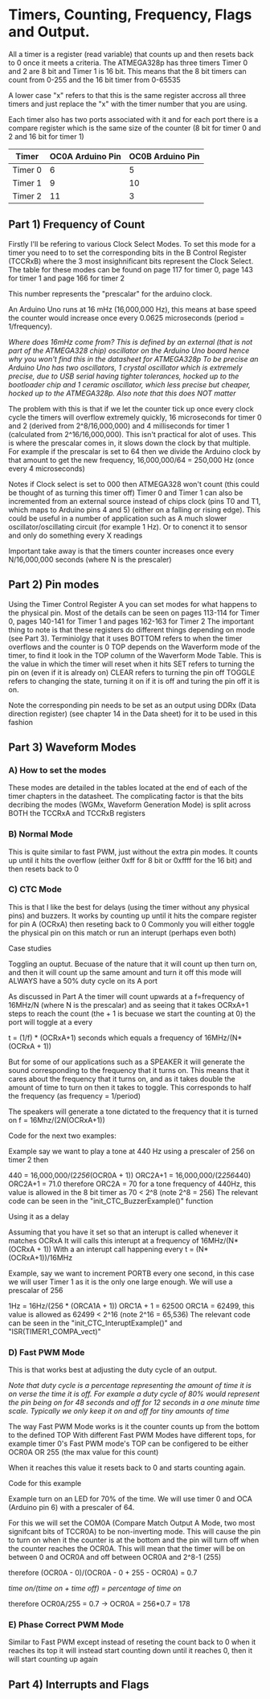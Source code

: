 # Timers, Counting, Frequency, Flags and Output.

All a timer is a register (read variable) that counts up and then resets back to 0 once it meets a criteria.
The ATMEGA328p has three timers Timer 0 and 2 are 8 bit and Timer 1 is 16 bit. This means that the 8 bit timers can count from 0-255 and the 16 bit timer from 0-65535

A lower case "x" refers to that this is the same register accross all three timers and just replace the "x" with the timer number that you are using.

Each timer also has two ports associated with it and for each port there is a compare register which is the same size of the counter (8 bit for timer 0 and 2 and 16 bit for timer 1)

| Timer | OC0A Arduino Pin | OC0B Arduino Pin |
| --- | --- | --- |
| Timer 0 | 6 | 5 |
| Timer 1 | 9 | 10 |
| Timer 2 | 11 | 3 |


## Part 1) Frequency of Count

Firstly I'll be refering to various Clock Select Modes.
To set this mode for a timer you need to to set the corresponding bits in the B Control Register (TCCRxB) where the 3 most insighnificant bits represent the Clock Select. The table for these modes can be found on page 117 for timer 0, page 143 for timer 1 and page 166 for timer 2

This number represents the "prescalar" for the arduino clock.

An Arduino Uno runs at 16 mHz (16,000,000 Hz), this means at base speed the counter would increase once every 0.0625 microseconds (period = 1/frequency). 

*Where does 16mHz come from?*
*This is defined by an external (that is not part of the ATMEGA328 chip) oscillator on the Arduino Uno board hence why you won't find this in the datasheet for ATMEGA328p*
*To be precise an Arduino Uno has two oscillators, 1 crystal oscillator which is extremely precise, due to USB serial having tighter tolerances, hocked up to the bootloader chip and 1 ceramic oscillator, which less precise but cheaper, hocked up to the ATMEGA328p. Also note that this does NOT matter*


The problem with this is that if we let the counter tick up once every clock cycle the timers will overflow extremely quickly, 16 microseconds for timer 0 and 2 (derived from 2^8/16,000,000) and 4 milliseconds for timer 1 (calculated from 2^16/16,000,000). This isn't practical for alot of uses. This is where the prescalar comes in, it slows down the clock by that multiple.
For example if the prescalar is set to 64 then we divide the Arduino clock by that amount to get the new frequency, 16,000,000/64 = 250,000 Hz (once every 4 microseconds)

Notes if Clock select is set to 000 then ATMEGA328 won't count (this could be thought of as turning this timer off)
Timer 0 and Timer 1 can also be incremented from an external source instead of chips clock (pins T0 and T1, which maps to Arduino pins 4 and 5) (either on a falling or rising edge). This could be useful in a number of application such as
A much slower oscillator/oscillating circuit (for example 1 Hz).
Or to conenct it to sensor and only do something every X readings


Important take away is that the timers counter increases once every N/16,000,000 seconds (where N is the prescaler)


## Part 2) Pin modes

Using the Timer Control Register A you can set modes for what happens to the physical pin. Most of the details can be seen on pages 113-114 for Timer 0, pages 140-141 for Timer 1 and pages 162-163 for Timer 2
The important thing to note is that these registers do different things depending on mode (see Part 3).
Terminiolgy that it uses
BOTTOM refers to when the timer overflows and the counter is 0 
TOP depends on the Waverform mode of the timer, to find it look in the TOP column of the Waverform Mode Table. This is the value in which the timer will reset when it hits
SET refers to turning the pin on (even if it is already on)
CLEAR refers to turning the pin off
TOGGLE refers to changing the state, turning it on if it is off and turing the pin off it is on.

Note the corresponding pin needs to be set as an output using DDRx (Data direction register) (see chapter 14 in the Data sheet) for it to be used in this fashion


## Part 3) Waveform Modes
### A) How to set the modes
These modes are detailed in the tables located at the end of each of the timer chapters in the datasheet.
The complicating factor is that the bits decribing the modes (WGMx, Waveform Generation Mode) is split across BOTH the TCCRxA and TCCRxB registers   


### B) Normal Mode
This is quite similar to fast PWM, just without the extra pin modes.
It counts up until it hits the overflow (either 0xff for 8 bit or 0xffff for the 16 bit) and then resets back to 0


### C) CTC Mode 
This is that I like the best for delays (using the timer without any physical pins) and buzzers. It works by counting up until it hits the compare register for pin A (OCRxA) then reseting back to 0
Commonly you will either toggle the physical pin on this match or run an interupt (perhaps even both)

Case studies  

Toggling an ouptut.
Becuase of the nature that it will count up then turn on, and then it will count up the same amount and turn it off this mode will ALWAYS have a 50% duty cycle on its A port

As discussed in Part A the timer will count upwards at a f=frequency of 16MHz/N (where N is the prescalar) and as seeing that it takes OCRxA+1 steps to reach the count (the + 1 is becuase we start the counting at 0) the port will toggle at a every

t = (1/f) * (OCRxA+1) seconds which equals a frequency of 16MHz/(N*(OCRxA + 1)) 

But for some of our applications such as a SPEAKER it will generate the sound corresponding to the frequency that it turns on. This means that it cares about the frequency that it turns on, and as it takes double the amount of time to turn on then it takes to toggle. This corresponds to half the frequency (as frequency = 1/period)

The speakers will generate a tone dictated to the frequency that it is turned on f = 16Mhz/(2*N*(OCRxA+1))

Code for the next two examples: 

Example say we want to play a tone at 440 Hz using a prescaler of 256 on timer 2 then

440 = 16,000,000/(2*256*(OCR0A + 1))
ORC2A+1 = 16,000,000/(2*256*440)
ORC2A+1 = 71.0
therefore ORC2A = 70 for a tone frequency of 440Hz, this value is allowed in the 8 bit timer as 70 < 2^8 (note 2^8 = 256)
The relevant code can be seen in the "init_CTC_BuzzerExample()" function

Using it as a delay

Assuming that you have it set so that an interupt is called whenever it matches OCRxA
It will calls this interupt at a frequency of 16MHz/(N*(OCRxA + 1))
With a an interupt call happening every t = (N*(OCRxA+1))/16MHz

Example, say we want to increment PORTB every one second, in this case we will user Timer 1 as it is the only one large enough. We will use a prescalar of 256

1Hz = 16Hz/(256 * (ORCA1A + 1))
ORC1A + 1 = 62500
ORC1A = 62499, this value is allowed as 62499 < 2^16  (note 2^16 = 65,536)
The relevant code can be seen in the "init_CTC_InteruptExample()" and "ISR(TIMER1_COMPA_vect)"


### D) Fast PWM Mode

This is that works best at adjusting the duty cycle of an output. 

*Note that duty cycle is a percentage representing the amount of time it is on verse the time it is off. For example a duty cycle of 80% would represent the pin being on for 48 seconds and off for 12 seconds in a one minute time scale. Typically we only keep it on and off for tiny amounts of time*

The way Fast PWM Mode works is it the counter counts up from the bottom to the defined TOP 
With different Fast PWM Modes have different tops, for example timer 0's Fast PWM mode's TOP can be configered to be either OCR0A OR 255 (the max value for this count)

When it reaches this value it resets back to 0 and starts counting again.

Code for this example

Example turn on an LED for 70% of the time. We will use timer 0 and OCA (Arduino pin 6) with a prescaler of 64.

For this we will set the COM0A (Compare Match Output A Mode, two most signifcant bits of TCCR0A) to be non-inverting mode. This will cause the pin to turn on when it the counter is at the bottom and the pin will turn off when the counter reaches the OCR0A.
This will mean that the timer will be on between 0 and OCR0A and off between OCR0A and 2^8-1 (255)

therefore (OCR0A - 0)/(OCR0A - 0 + 255 - OCR0A) = 0.7 

*time on/(time on + time off) = percentage of time on*

therefore OCR0A/255 = 0.7 -> OCR0A = 256*0.7 = 178

### E) Phase Correct PWM Mode

Similar to Fast PWM except instead of reseting the count back to 0 when it reaches its top it will instead start counting down until it reaches 0, then it will start counting up again



## Part 4) Interrupts and Flags


